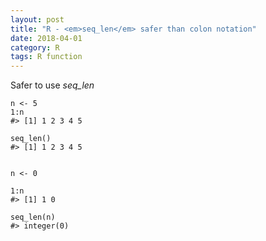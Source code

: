 ```yaml
---
layout: post
title: "R - <em>seq_len</em> safer than colon notation"
date: 2018-04-01
category: R
tags: R function
---
```


Safer to use <em>seq_len</em>

```
n <- 5
1:n
#> [1] 1 2 3 4 5

seq_len()
#> [1] 1 2 3 4 5


n <- 0

1:n
#> [1] 1 0

seq_len(n)
#> integer(0)

```


